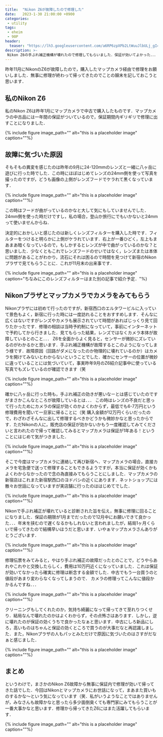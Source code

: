 ```yaml
---
title:  "Nikon Z6が故障したので修理した"
date:   2023-1-30 21:00:00 +0900
categories: 
 - utility
tags:
 - eheim
 - 90P
header:
  teaser: "https://lh3.googleusercontent.com/a6RP6zpXPb2LtWuuJlbULj_gI4FTbKQfGV4dNfFMWDJovLy_VDSQyHb3ZXQel_VvE644jZDR4EIQt8dXP4il6DMgz1f8zAPew0cPgKaf6RLy6benKIVVw_Awq6mmV5m0iaLwsCKl=s0"
description: >-
 Nikon Z6の手ぶれ補正機構が壊れたので修理してもらいました．保証が効いてよかった．．．
---
```


昨年11月にNikonのZ6が故障したので，購入したマップカメラ経由で修理をお願いしました．無事に修理が終わって帰ってきたのでことの顛末を記しておこうと思います．


## 私のNikon Z6

私のNikon Z6は昨年1月にマップカメラで中古で購入したものです．マップカメラの中古品には一年間の保証がついているので，保証期間内ギリギリで修理に出すことになりました．

{% include figure image_path="" alt="this is a placeholder image" caption=""%}


## 故障に気づいた原因

そもそもの異変を感じたのは昨年の9月に24-120mmのレンズと一緒に八ヶ岳に遊びに行った時でした．この時にほぼはじめてレンズの24mm側を使って写真を撮ったのですが，どうも画像の上側がレンズフードでケラれて黒くなっています．

{% include figure image_path="" alt="this is a placeholder image" caption=""%}


この時はフードが曲がっているのかなと大して気にもしていませんでした．24mm側を使った時だけですし，私の場合，登山か旅行にでもいかないと24mmって使いませんからね．


決定的におかしいと感じたのは新しくレンズフィルターを購入した時です．フィルターをつけると明らかに上側がケラれています．右上が一番ひどく，左上もまあまあ暗くなっているので，もしかするとレンズが中で曲がっているのかな？と思いました．少なくともこれでレンズフードのせいではなく，レンズまたは本体に問題があることがわかり，流石にそれは困るので時間を見つけて新宿のNikonプラザで見てもらうことに．これが11月末の出来事です．

{% include figure image_path="" alt="this is a placeholder image" caption="ちなみにこのレンズフィルターはまた別の記事で紹介予定．"%}


## Nikonプラザとマップカメラでカメラをみてもらう

Nikonプラザには初めて行ったのですが，新宿西口のエルタワービルに入っていて景色もよく，新宿に行った時には一度訪れることをおすすめします．そんなに広くはないですがレンズやカメラも展示されていて時間があればじっくり見て回りたかったです．修理の相談は当時予約制になっていて，事前にインターネットで予約してから行きました．見てもらった結果，レンズではなくカメラ本体が故障しているとのこと．．． Z6を全面からよく見ると，センサーが微妙にズレているのがわかるかと思います．手ぶれ補正機構が故障するとこのようになってしまう様です．故障原因（回路がダメになったのか物理的に壊れているのか）はカメラを開けてみないとわからないということでした．確かにセンサーの位置が微妙に違っていることには気づいていて，事実昨年9月のZ6紹介記事中に使っている写真でもズレているのが確認できます（笑

{% include figure image_path="" alt="this is a placeholder image" caption=""%}


確かに八ヶ岳に行った時も，手ぶれ補正の効きが悪いなーとは感じていたのですがまさかこんなところが故障しているとは．．． この時はレンズの不良だと思って行ったためにカメラの保証が効くのかよくわからず，最低でも6-7万円という修理費用を聞いて一旦家に帰ることに（笑 購入金額が12万円くらいだったので，わざわざそんなに出して修理するべきかどうかも微妙かなと思ったからです．ただNikonの人に，販売店の保証が効かないかもう一度確認してみてくださいと言われたので帰って確認してみるとマップカメラは保証が1年ある！ということにはじめて気がつきました．

{% include figure image_path="" alt="this is a placeholder image" caption=""%}


そこで今度はマップカメラに連絡して再び新宿へ．マップカメラの場合，直接カメラを宅急便で送って修理することもできるようですが，本当に保証が効くかもよくわからなかったので念の為直接みてもらうことにしました．マップカメラの新宿店はこれまた新宿駅西口のヨドバシの近くにあります．ネットショップには散々お世話になっていますが実店舗に行ったのははじめてでした．

{% include figure image_path="" alt="this is a placeholder image" caption=""%}


Nikonで手ぶれ補正が壊れていると診断された旨を伝え，無事に修理に回ることになりました．保証の期限が1月までだったので12月中にお願いできて良かった．．．年末を挟むので遅くなるかもしれないと言われましたが，結局1ヶ月くらいで帰ってきたので結構早いほうだと思います．いやぁマップカメラさんありがとうございます．

{% include figure image_path="" alt="this is a placeholder image" caption=""%}

修理伝票をみてみると，やはり手ぶれ補正の故障だったとのことで，どうやらあれやこれやと交換したらしく，費用は10万円近くになっていました．これは保証が効いてなかったら確実に修理は断念する金額でした．中古でもう一台買うのと値段があまり変わらなくなってしまうので． カメラの修理ってこんなに値段かかるんですね．．．

{% include figure image_path="" alt="this is a placeholder image" caption=""%}


クリーニングもしてくれたのか，気持ち綺麗になって帰ってきて至れりつくせり．結局なんで壊れたのかはよくわからず，その点怖さはあります．しかし，逆に壊れたのが保証の効くうちで良かったなぁと思います．中古にしろ新品にしろ，高いものはちゃんと保証の効くところで買うのが大事だなと再認識しました．また，Nikonプラザの人もパッとみただけで原因に気づいたのはさすがだなぁと感じました．

{% include figure image_path="" alt="this is a placeholder image" caption=""%}

## まとめ

というわけで，まさかのNikon Z6故障から無事に保証内で修理が効いて帰ってきた話でした．今回はNikonとマップカメラにお世話になって，まあまた買いものするかな〜という気になっています（笑．私がいうようなことではありませんが，みなさんも故障かなと思ったら多少面倒臭くても専門家にみてもらうことが一番大事かなと思います．修理から帰ってきたZ6にはまた活躍してもらいます．

{% include figure image_path="" alt="this is a placeholder image" caption=""%}






